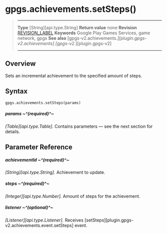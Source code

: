 # gpgs.achievements.setSteps()

> --------------------- ------------------------------------------------------------------------------------------
> __Type__              [String][api.type.String]
> __Return value__      none
> __Revision__          [REVISION_LABEL](REVISION_URL)
> __Keywords__          Google Play Games Services, game network, gpgs
> __See also__          [gpgs-v2.achievements.*][plugin.gpgs-v2.achievements]
>                       [gpgs-v2.*][plugin.gpgs-v2]
> --------------------- ------------------------------------------------------------------------------------------

## Overview

Sets an incremental achievement to the specified amount of steps.

## Syntax

	gpgs.achievements.setSteps(params)

##### params ~^(required)^~
_[Table][api.type.Table]._ Contains parameters — see the next section for details.

## Parameter Reference

##### achievementId ~^(required)^~
_[String][api.type.String]._ Achievement to update.

##### steps ~^(required)^~
_[Integer][api.type.Number]._ Amount of steps for the achievement.

##### listener ~^(optional)^~
_[Listener][api.type.Listener]._ Receives [setSteps][plugin.gpgs-v2.achievements.event.setSteps] event.
